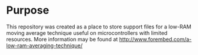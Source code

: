 # Purpose #

This repository was created as a place to store support files for a low-RAM moving average technique useful on microcontrollers with limited resources.  More information may be found at http://www.forembed.com/a-low-ram-averaging-technique/
